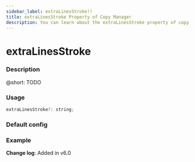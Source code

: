 ```yaml
---
sidebar_label: extraLinesStroke!!
title: extraLinesStroke Property of Copy Manager
description: You can learn about the extraLinesStroke property of copy manager in the documentation of the DHTMLX JavaScript Diagram library. Browse developer guides and API reference, try out code examples and live demos, and download a free 30-day evaluation version of DHTMLX Diagram.
---
```


# extraLinesStroke

### Description

@short: TODO

### Usage

~~~js
extraLinesStroke?: string;
~~~

### Default config



### Example




**Change log**: Added in v6.0